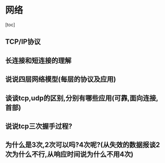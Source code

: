 # 网络

[toc]

## TCP/IP协议

## 长连接和短连接的理解

## 说说四层网络模型(每层的协议及应用)

## 谈谈tcp,udp的区别,分别有哪些应用(可靠,面向连接,首部)

## 说说tcp三次握手过程?

## 为什么是3次,2次可以吗?4次呢?(从失效的数据报谈2次为什么不行,从响应时间说为什么不用4次)